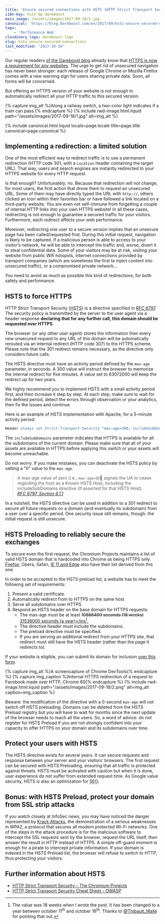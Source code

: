 ```yaml
---
title: 'Ensure secured connections with HSTS (HTTP Strict Transport Security)'
i18n-key: hsts-bp-dareboost
main_image: /assets/images/2017-09-18/1.jpg
canonical: 'https://blog.dareboost.com/en/2017/09/hsts-ensure-secured-connections/'
tags:
    - 'Performance Web'
cloudinary_logo: dareboost-logo
slug: hsts-ensure-secured-connections
last_modified: "2017-10-16"
---
```


Our regular readers [of the Dareboost blog](https://blog.dareboost.com/en/)
already know that
[HTTPS is now a requirement for any websites](https://blog.dareboost.com/en/2016/03/https-requirement-for-your-website/ 'HTTPs is a requirement for your website ∣ Dareboost Blog').
The urge to get rid of unsecured navigation has never been stronger: each
release of Google Chrome or Mozilla Firefox comes with a new warning sign for
users sharing private data. Soon, all forms will be concerned.

But offering an HTTPS version of your website is not enough to automatically
redirect all your HTTP traffic to this secured version.

{% capture img_alt %}Along a railway switch, a two-color light indicates if a
train can pass.{% endcapture %} {% include rwd-image.html.liquid
path="/assets/images/2017-09-18/1.jpg"
alt=img_alt
%}

<!-- more -->

{% include canonical.html.liquid
    locale=page.locale
    title=page.title
    canonical=page.canonical
%}

## Implementing a redirection: a limited solution

One of the most efficient way to redirect traffic is to use a permanent
redirection (HTTP code 301, with a `Location` header containing the target URL).
That way, users and search engines are instantly redirected to your HTTPS
website for every HTTP request.

Is that enough? Unfortunately, no. Because that redirection will not change, for
most users, the first action that drove them to request an unsecured URL. Some
of them may have directly typed the URL with `http://`, others clicked an icon
within their favorites bar or have followed a link located on a third-party
website. You are even not self-immune from forgetting a couple of internal HTTP
links into your own HTTPS website! In all these cases, redirecting is not enough
to guarantee a secured traffic for your visitors. Furthermore, each redirect
affects your web performance.

Moreover, redirecting one user to a secure version implies that an unsecure page
has been called/requested first. During this initial request, navigation is
likely to be captured. If a malicious person is able to access to your visitor’s
network, he will be able to intercept the traffic and, worse, divert it to steal
confidential data. Some of your visitors may be at risk, visiting your website
from public Wifi hotspots, internet connections provided by transport companies
(which are sometimes the first to inject content into unsecured traffic), or a
compromised private network…

You need to avoid as much as possible this kind of redirections, for both safety
and performance.

## HSTS to force HTTPS

HTTP Strict Transport Security
(<abbr lang="en" title="HTTP Strict Transport Security">HSTS</abbr>) is a
directive specified in [RFC 6797](https://tools.ietf.org/html/rfc6797). The
security policy is transmitted by the server to the user agent via a header
response **declaring that for any further call, this domain should be requested
over HTTPS**.

The browser (or any other user agent) stores the information then every new
unsecured request to any URL of this domain will be automatically rerouted via
an internal redirect (HTTP code 307) to the HTTPS scheme. Please note that the
301 redirect remains necessary, as the directive only considers future calls.

The HSTS directive must have an activity period defined by the `max-age`
parameter, in seconds. A 300 value will instruct the browser to memorize the
internal redirect for five minutes. A value set to 63072000 will keep the
redirect up for two years.

We highly recommend you to implement HSTS with a small activity period first,
and then increase it step by step. At each step, make sure to wait for the
defined period, detect the errors through observation or your analytics, then
fix the issues and continue.

Here is an example of HSTS implementation with Apache, for a 5-minute activity
period:

```apache
Header always set Strict-Transport-Security "max-age=300; includeSubDomains;"
```

The `includeSubDomains` parameter indicates that HTTPS is available for all the
subdomains of the current domain. Please make sure that all of your assets are
available in HTTPS before applying this switch or your assets will become
unreachable.

Do not worry. If you make mistakes, you can deactivate the HSTS policy by
setting a "0" value to the `max-age`.

> A max-age value of zero (i.e., `max-age=0`) signals the UA to cease regarding
> the host as a Known HSTS Host, including the includeSubDomains directive (if
> asserted for that HSTS Host).  
> <cite>[RFC 6797, Section 6.1.1](https://tools.ietf.org/html/rfc6797#section-6.1.1)</cite>

In a nutshell, the HSTS directive can be used in addition to a 301 redirect to
secure all future requests on a domain (and eventually its subdomain) from a
user over a specific period. One security issue still remains, though: the
initial request is still unsecure.

## HSTS Preloading to reliably secure the exchanges

To secure even the first request, the Chromium Projects maintains a list of
valid HSTS domain that is hardcoded into Chrome as being HTTPS only.
[Firefox](https://blog.mozilla.org/security/2012/11/01/preloading-hsts/ 'Preloading HSTS ∣ Mozilla Security Blog'),
Opera, Safari,
[IE 11 and Edge](https://blogs.windows.com/msedgedev/2015/06/09/http-strict-transport-security-comes-to-internet-explorer-11-on-windows-8-1-and-windows-7/ 'HTTP Strict Transport Security comes to Internet Explorer 11 on Windows 8.1 and Windows 7 - Microsoft Edge Dev BlogMicrosoft Edge Dev Blog')
also have their list derived from this one.

In order to be accepted to the HSTS preload list, a website has to meet the
following set of requirements:

1.  Present a valid certificate.
2.  Automatically redirect from to HTTPS on the same host
3.  Serve all subdomains over HTTPS
4.  Respond an HSTS header on the base domain for HTTPS requests:
    -   The max-age must be at least
        <del datetime="2017-10-16T07:25:54.566Z" cite="https://hstspreload.org/">10886400
        seconds (18 weeks)</del>
        <ins datetime="2017-10-16T07:25:54.566Z" cite="https://hstspreload.org/">31536000
        seconds (a year)</ins[^twalle].
    -   The directive header must include the subdomains.
    -   The preload directive must be specified.
    -   If you are serving an additional redirect from your HTTPS site, that
        redirect must still have the HSTS header (rather than the page it
        redirects to).

[^twalle]:

    The value was 18 weeks when I wrote the post. It has been changed to a year
    between october 11<sup>th</sup> and october 16<sup>th</sup>. Thanks to
    [@Thibault_Walle](https://twitter.com/Thibault_Walle) for pointing that out.

If your website is eligible, you can submit its domain for inclusion
[over this form](https://hstspreload.org/ 'HSTS Preload List Submission').

{% capture img_alt %}A screencapture of Chrome DevTools{% endcapture %}
{% capture img_caption %}Internal HTTPS redirection of a request to Facebook
made over HTTP, Chrome 60{% endcapture %} {% include rwd-image.html.liquid
path="/assets/images/2017-09-18/2.png"
alt=img_alt
caption=img_caption
%}

Beware: the modification of the directive with a 0-second `max-age` will not
switch off HSTS preloading. Domains can be deleted from the HSTS Preload
registry but you will have to wait for months since the next update of the
browser needs to reach all the users. So, a word of advice: do not register for
HSTS Preload if you are not strongly confident into your capacity to offer HTTPS
on your domain and its subdomains over time.

## Protect your users with HSTS

The HSTS directive exists for several years. It can secure requests and response
between your server and your visitors’ browsers. The first request can be
secured with HSTS Preloading, ensuring that all traffic is protected against
threats. HSTS must be activated with caution but when it is done, user
experience do not suffer from extended request time. As Google value security,
HSTS is also an optimization for
<abbr title="Search Engine Optimization">SEO</abbr>.

## Bonus: with HSTS Preload, protect your domain from SSL strip attacks

If you watch closely at InfoSec news, you may have noticed the danger
represented by [Krack Attacks](https://www.krackattacks.com/), the demonstration
of a serious weaknesses in WPA2, a protocol that secures all modern protected
Wi-Fi networks. One of the steps in the attack procedure is for the malicious
software to intercept the SSL requests sent by the browser, request the URL
itself, then answer the result in HTTP instead of HTTPS. A simple off-guard
moment is enough for a pirate to intercept private information. If your domain
is indexed in the HSTS Preload list, the browser will refuse to switch to HTTP,
thus protecting your visitors.

## Further information about HSTS

-   [HTTP Strict Transport Security – The Chromium Projects](https://www.chromium.org/hsts)
-   [HTTP Strict Transport Security Cheat Sheet – OWASP](https://www.owasp.org/index.php/HTTP_Strict_Transport_Security_Cheat_Sheet)
